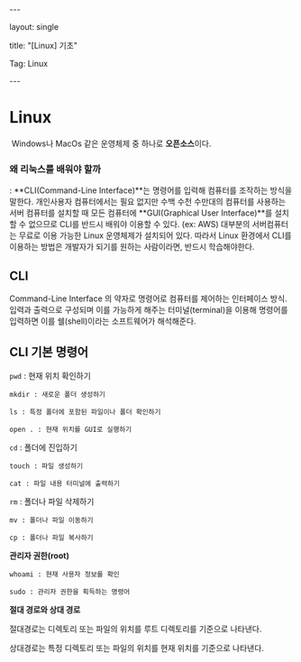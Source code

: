 \---

layout: single

title: "[Linux] 기초"

Tag: Linux

\---



# Linux

​	Windows나 MacOs 같은 운영체제 중 하나로 **오픈소스**이다. 



### 왜 리눅스를 배워야 할까

 : **CLI(Command-Line Interface)**는 명령어를 입력해 컴퓨터를 조작하는 방식을 말한다. 개인사용자 컴퓨터에서는 필요 없지만 수백 수천 수만대의 컴퓨터를 사용하는 서버 컴퓨터를 설치할 때 모든 컴퓨터에 **GUI(Graphical User Interface)**를 설치할 수 없으므로 CLI를 반드시 배워야 이용할 수 있다. (ex: AWS) 대부분의 서버컴퓨터는 무료로 이용 가능한 Linux 운영체제가 설치되어 있다. 따라서 Linux 환경에서 CLI를 이용하는 방법은 개발자가 되기를 원하는 사람이라면, 반드시 학습해야한다. 



## CLI

Command-Line Interface 의 약자로 명령어로 컴퓨터를 제어하는 인터페이스 방식. 입력과 출력으로 구성되며 이를 가능하게 해주는 터미널(terminal)을 이용해 명령어를 입력하면 이를 쉘(shell)이라는 소프트웨어가 해석해준다. 



## CLI 기본 명령어

`pwd` : 현재 위치 확인하기

`mkdir : 새로운 폴더 생성하기`

`ls : 특정 폴더에 포함된 파일이나 폴더 확인하기`

`open . : 현재 위치를 GUI로 실행하기` 

`cd` : 폴더에 진입하기

`touch : 파일 생성하기`

`cat : 파일 내용 터미널에 출력하기`

`rm` : 폴더나 파일 삭제하기

`mv : 폴더나 파일 이동하기`

`cp : 폴더나 파일 복사하기`



**관리자 권한(root)**

`whoami : 현재 사용자 정보를 확인`

`sudo : 관리자 권한을 획득하는 명령어`



**절대 경로와 상대 경로**

절대경로는 디렉토리 또는 파일의 위치를 루트 디렉토리를 기준으로 나타낸다. 

상대경로는 특정 디렉토리 또는 파일의 위치를 현재 위치를 기준으로 나타낸다. 

